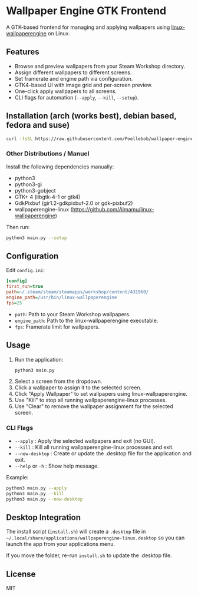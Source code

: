 # Wallpaper Engine GTK Frontend

A GTK-based frontend for managing and applying wallpapers using [linux-wallpaperengine](https://github.com/Almamu/linux-wallpaperengine) on Linux.

## Features

- Browse and preview wallpapers from your Steam Workshop directory.
- Assign different wallpapers to different screens.
- Set framerate and engine path via configuration.
- GTK4-based UI with image grid and per-screen preview.
- One-click apply wallpapers to all screens.
- CLI flags for automation (`--apply`, `--kill`, `--setup`).

## Installation (arch (works best), debian based, fedora and suse)
```sh
curl -fsSL https://raw.githubusercontent.com/Poellebob/wallpaper-engine-linux-gui/remote-install/install.sh | sh
```

### Other Distributions / Manuel

Install the following dependencies manually:
- python3
- python3-gi
- python3-gobject
- GTK+ 4 (libgtk-4-1 or gtk4)
- GdkPixbuf (gir1.2-gdkpixbuf-2.0 or gdk-pixbuf2)
- wallpaperengine-linux (https://github.com/Almamu/linux-wallpaperengine)

Then run:
```sh
python3 main.py --setup
```

## Configuration

Edit `config.ini`:

```ini
[config]
first_run=true
path=~/.steam/steam/steamapps/workshop/content/431960/
engine_path=/usr/bin/linux-wallpaperengine
fps=25
```

- `path`: Path to your Steam Workshop wallpapers.
- `engine_path`: Path to the linux-wallpaperengine executable.
- `fps`: Framerate limit for wallpapers.

## Usage

1. Run the application:
    ```sh
    python3 main.py
    ```
2. Select a screen from the dropdown.
3. Click a wallpaper to assign it to the selected screen.
4. Click "Apply Wallpaper" to set wallpapers using linux-wallpaperengine.
5. Use "Kill" to stop all running wallpaperengine-linux processes.
6. Use "Clear" to remove the wallpaper assignment for the selected screen.

### CLI Flags

- `--apply` : Apply the selected wallpapers and exit (no GUI).
- `--kill` : Kill all running wallpaperengine-linux processes and exit.
- `--new-desktop` : Create or update the .desktop file for the application and exit.
- `--help` or `-h` : Show help message.

Example:
```sh
python3 main.py --apply
python3 main.py --kill
python3 main.py --new-desktop
```

## Desktop Integration

The install script (`install.sh`) will create a `.desktop` file in `~/.local/share/applications/wallpaperengine-linux.desktop` so you can launch the app from your applications menu.

If you move the folder, re-run `install.sh` to update the .desktop file.

## License

MIT
